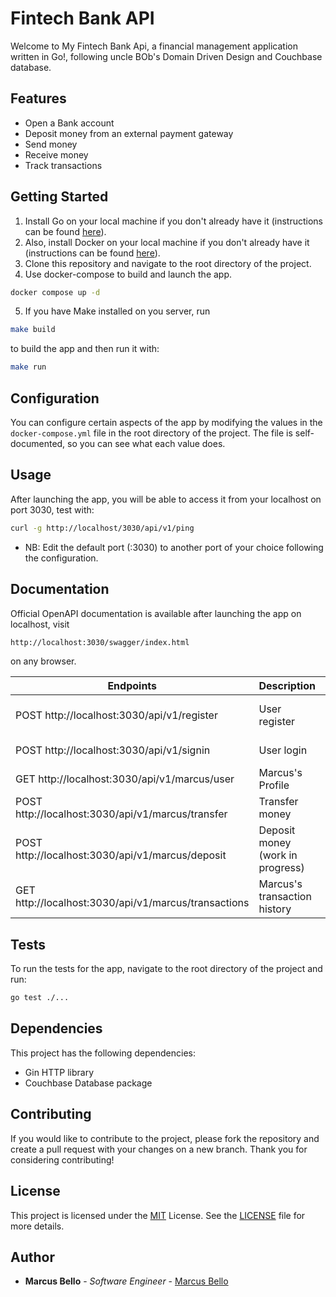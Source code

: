 # Fintech Bank API
Welcome to My Fintech Bank Api, a financial management application written in Go!, following uncle BOb's Domain Driven Design and Couchbase database.

## Features
- Open a Bank account
- Deposit money from an external payment gateway
- Send money
- Receive money
- Track transactions

## Getting Started
1. Install Go on your local machine if you don't already have it (instructions can be found [here](https://www.example.com)).
2. Also, install Docker on your local machine if you don't already have it (instructions can be found [here](https://www.example.com)).
3. Clone this repository and navigate to the root directory of the project.
4. Use docker-compose to build and launch the app.
```bash
docker compose up -d
```
5. If you have Make installed on you server, run
```bash
make build
```
to build the app and then run it with:
```bash
make run
```

## Configuration
You can configure certain aspects of the app by modifying the values in the `docker-compose.yml` file in the root directory of the project.
The file is self-documented, so you can see what each value does.

## Usage
After launching the app, you will be able to access it from your localhost on port 3030, test with:
```bash
curl -g http://localhost/3030/api/v1/ping
```
* NB: Edit the default port (:3030) to another port of your choice following the configuration.

## Documentation

Official OpenAPI documentation is available after launching the app on localhost, visit
```bash
http://localhost:3030/swagger/index.html
```
on any browser.

| Endpoints                                            | Description                      | Requirements (JSON Body) |
|------------------------------------------------------|----------------------------------|-------|
| POST http://localhost:3030/api/v1/register           | User register                    | {"user_name":"marcus", "password":"marcusPassword" "email":"marcus@email.com",} |
| POST http://localhost:3030/api/v1/signin             | User login                       | {"user_name":"marcus", "password":"marcusPassword"} |
| GET http://localhost:3030/api/v1/marcus/user         | Marcus's Profile                 | empty |
| POST http://localhost:3030/api/v1/marcus/transfer    | Transfer money                   | {"to": "another_user", "amount":20} |
| POST http://localhost:3030/api/v1/marcus/deposit     | Deposit money (work in progress) | {"amount":20} |
| GET http://localhost:3030/api/v1/marcus/transactions | Marcus's transaction history     | empty |

## Tests
To run the tests for the app, navigate to the root directory of the project and run:
```bash
go test ./...
```

## Dependencies
This project has the following dependencies:

- Gin HTTP library
- Couchbase Database package

## Contributing
If you would like to contribute to the project, please fork the repository and create a pull request with your changes on a new branch. Thank you for considering contributing!

## License
This project is licensed under the [MIT](https://en.wikipedia.org/wiki/MIT_License) License. See the [LICENSE](https://github.com/marcusbello/fintech-api/blob/master/LICENSE) file for more details.

## Author

* **Marcus Bello** - *Software Engineer* - [Marcus Bello](https://github.com/marcusbello/)

